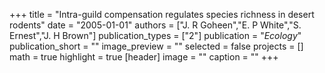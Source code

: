 +++
title = "Intra-guild compensation regulates species richness in desert rodents"
date = "2005-01-01"
authors = ["J. R Goheen","E. P White","S. Ernest","J. H Brown"]
publication_types = ["2"]
publication = "_Ecology_"
publication_short = ""
image_preview = ""
selected = false
projects = []
math = true
highlight = true
[header]
image = ""
caption = ""
+++

